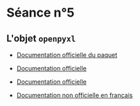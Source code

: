 # Séance n°5

## L'objet `openpyxl`

- [Documentation officielle du paquet](https://pypi.org/project/openpyxl/)

- [Documentation officielle](https://readthedocs.org/projects/openpyxl/)

- [Documentation officielle](https://openpyxl.readthedocs.io/en/stable/)

- [Documentation non officielle en français](https://www.python-simple.com/python-autres-modules-non-standards/openpyxl.php)
